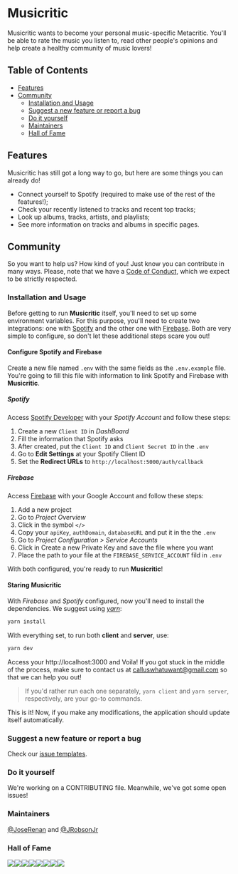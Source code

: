 # Musicritic

Musicritic wants to become your personal music-specific Metacritic. You'll be able to rate the music you listen to, read other people's opinions and help create a healthy community of music lovers!

## Table of Contents

-   [Features](#features)
-   [Community](#community)
    -   [Installation and Usage](#installation-and-usage)
    -   [Suggest a new feature or report a bug](#suggest-a-new-feature-or-report-a-bug)
    -   [Do it yourself](#do-it-yourself)
    -   [Maintainers](#maintainers)
    -   [Hall of Fame](#hall-of-fame)

## Features

Musicritic has still got a long way to go, but here are some things you can already do!

-   Connect yourself to Spotify (required to make use of the rest of the features!);
-   Check your recently listened to tracks and recent top tracks;
-   Look up albums, tracks, artists, and playlists;
-   See more information on tracks and albums in specific pages.

## Community

So you want to help us? How kind of you! Just know you can contribute in many ways.
Please, note that we have a [Code of Conduct](.github/CODE_OF_CONDUCT.md), which we expect to be strictly respected.

### Installation and Usage

Before getting to run **Musicritic** itself, you'll need to set up some environment variables. For this purpose, you'll need to create two integrations: one with [Spotify](https://developer.spotify.com/dashboard/) and the other one with [Firebase](https://console.firebase.google.com/). Both are very simple to configure, so don't let these additional steps scare you out!

#### Configure Spotify and Firebase

Create a new file named `.env` with the same fields as the `.env.example` file. You're going to fill this file with information to link Spotify and Firebase with **Musicritic**.

##### Spotify

Access [Spotify Developer](https://developer.spotify.com/dashboard/) with your *Spotify Account* and follow these steps:

1. Create a new `Client ID` in *DashBoard*
2. Fill the information that Spotify asks
3. After created, put the `Client ID` and `Client Secret ID` in the `.env`
4. Go to **Edit Settings** at your Spotify Client ID
5. Set the **Redirect URLs** to `http://localhost:5000/auth/callback`

##### Firebase

Access [Firebase](https://console.firebase.google.com/) with your Google Account and follow these steps:

1. Add a new project
2. Go to *Project Overview*
3. Click in the symbol `</>`
4. Copy your `apiKey`, `authDomain`, `databaseURL` and put it in the the `.env`
5. Go to *Project Configuration > Service Accounts*
6. Click in Create a new Private Key and save the file where you want
7. Place the path to your file at the `FIREBASE_SERVICE_ACCOUNT` fild in `.env`


With both configured, you're ready to run **Musicritic**!

#### Staring Musicritic

With *Firebase* and *Spotify* configured, now you'll need to install the dependencies. We suggest using [*yarn*](https://yarnpkg.com/en/):

```sh
yarn install
```

With everything set, to run both **client** and **server**, use:

```sh
yarn dev
```

Access your http://localhost:3000 and Voila! If you got stuck in the middle of the process, make sure to contact us at calluswhatuwant@gmail.com so that we can help you out!

> If you'd rather run each one separately, `yarn client` and `yarn server`, respectively, are your go-to commands.

This is it! Now, if you make any modifications, the application should update itself automatically.

### Suggest a new feature or report a bug

Check our [issue templates](.github/ISSUE_TEMPLATE).

### Do it yourself

We're working on a CONTRIBUTING file. Meanwhile, we've got some open issues!

### Maintainers

[@JoseRenan](http://github.com/JoseRenan) and [@JRobsonJr](http://github.com/JRobsonJr)

### Hall of Fame

[![](https://sourcerer.io/fame/JRobsonJr/calluswhatyouwant/musicritic/images/0)](https://sourcerer.io/fame/JRobsonJr/calluswhatyouwant/musicritic/links/0)[![](https://sourcerer.io/fame/JRobsonJr/calluswhatyouwant/musicritic/images/1)](https://sourcerer.io/fame/JRobsonJr/calluswhatyouwant/musicritic/links/1)[![](https://sourcerer.io/fame/JRobsonJr/calluswhatyouwant/musicritic/images/2)](https://sourcerer.io/fame/JRobsonJr/calluswhatyouwant/musicritic/links/2)[![](https://sourcerer.io/fame/JRobsonJr/calluswhatyouwant/musicritic/images/3)](https://sourcerer.io/fame/JRobsonJr/calluswhatyouwant/musicritic/links/3)[![](https://sourcerer.io/fame/JRobsonJr/calluswhatyouwant/musicritic/images/4)](https://sourcerer.io/fame/JRobsonJr/calluswhatyouwant/musicritic/links/4)[![](https://sourcerer.io/fame/JRobsonJr/calluswhatyouwant/musicritic/images/5)](https://sourcerer.io/fame/JRobsonJr/calluswhatyouwant/musicritic/links/5)[![](https://sourcerer.io/fame/JRobsonJr/calluswhatyouwant/musicritic/images/6)](https://sourcerer.io/fame/JRobsonJr/calluswhatyouwant/musicritic/links/6)[![](https://sourcerer.io/fame/JRobsonJr/calluswhatyouwant/musicritic/images/7)](https://sourcerer.io/fame/JRobsonJr/calluswhatyouwant/musicritic/links/7)
